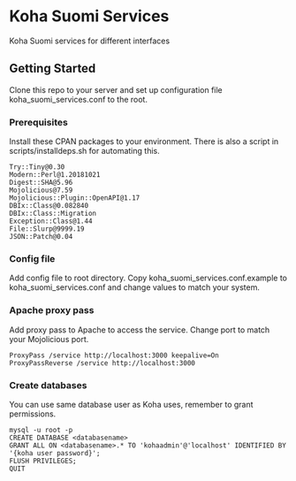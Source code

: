 # Koha Suomi Services

Koha Suomi services for different interfaces

## Getting Started

Clone this repo to your server and set up configuration file koha_suomi_services.conf to the root.

### Prerequisites

Install these CPAN packages to your environment. There is also a script in scripts/installdeps.sh for automating this. 

```
Try::Tiny@0.30
Modern::Perl@1.20181021
Digest::SHA@5.96
Mojolicious@7.59
Mojolicious::Plugin::OpenAPI@1.17
DBIx::Class@0.082840
DBIx::Class::Migration
Exception::Class@1.44
File::Slurp@9999.19
JSON::Patch@0.04
```

### Config file

Add config file to root directory. Copy koha_suomi_services.conf.example to koha_suomi_services.conf and change values to match your system.

### Apache proxy pass

Add proxy pass to Apache to access the service. Change port to match your Mojolicious port.

```
ProxyPass /service http://localhost:3000 keepalive=On
ProxyPassReverse /service http://localhost:3000
```

### Create databases

You can use same database user as Koha uses, remember to grant permissions.

```
mysql -u root -p
CREATE DATABASE <databasename>
GRANT ALL ON <databasename>.* TO 'kohaadmin'@'localhost' IDENTIFIED BY '{koha user password}';
FLUSH PRIVILEGES;
QUIT
```